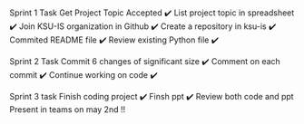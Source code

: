 Sprint 1 Task Get Project Topic Accepted ✔️
  List project topic in spreadsheet ✔️
  Join KSU-IS organization in Github ✔️
  Create a repository in ksu-is ✔️
  Commited README file ✔️
  Review existing Python file ✔️

Sprint 2 Task
  Commit 6 changes of significant size ✔️
  Comment on each commit ✔️
  Continue working on code ✔️  

Sprint 3 task 
Finish coding project ✔️
Finsh ppt ✔️
Review both code and ppt 
Present in teams on may 2nd !!
